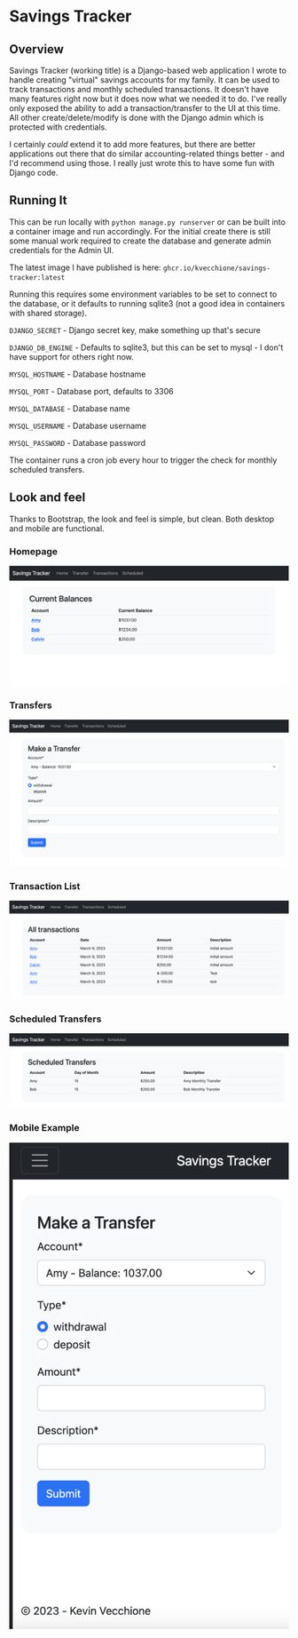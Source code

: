 # Savings Tracker

## Overview

Savings Tracker (working title) is a Django-based web application I wrote to handle creating "virtual" savings accounts for my family. It can be used to track transactions and monthly scheduled transactions. It doesn't have many features right now but it does now what we needed it to do. I've really only exposed the ability to add a transaction/transfer to the UI at this time. All other create/delete/modify is done with the Django admin which is protected with credentials.

I certainly *could* extend it to add more features, but there are better applications out there that do similar accounting-related things better - and I'd recommend using those. I really just wrote this to have some fun with Django code.

## Running It

This can be run locally with `python manage.py runserver` or can be built into a container image and run accordingly. For the initial create there is still some manual work required to create the database and generate admin credentials for the Admin UI. 

 The latest image I have published is here: `ghcr.io/kvecchione/savings-tracker:latest`

Running this requires some environment variables to be set to connect to the database, or it defaults to running sqlite3 (not a good idea in containers with shared storage).

`DJANGO_SECRET` - Django secret key, make something up that's secure

`DJANGO_DB_ENGINE` - Defaults to sqlite3, but this can be set to mysql - I don't have support for others right now.

`MYSQL_HOSTNAME` - Database hostname

`MYSQL_PORT` - Database port, defaults to 3306

`MYSQL_DATABASE` - Database name

`MYSQL_USERNAME` - Database username

`MYSQL_PASSWORD` - Database password

The container runs a cron job every hour to trigger the check for monthly scheduled transfers.

## Look and feel

Thanks to Bootstrap, the look and feel is simple, but clean. Both desktop and mobile are functional.

### Homepage
![](https://github.com/kvecchione/savings-tracker/blob/main/docs/images/home.png?raw=true)

### Transfers
![](https://github.com/kvecchione/savings-tracker/blob/main/docs/images/transfer.png?raw=true)

### Transaction List
![](https://github.com/kvecchione/savings-tracker/blob/main/docs/images/transactions.png?raw=true)

### Scheduled Transfers
![](https://github.com/kvecchione/savings-tracker/blob/main/docs/images/scheduled.png?raw=true)

### Mobile Example
![](https://github.com/kvecchione/savings-tracker/blob/main/docs/images/mobile_transfer.png?raw=true)


